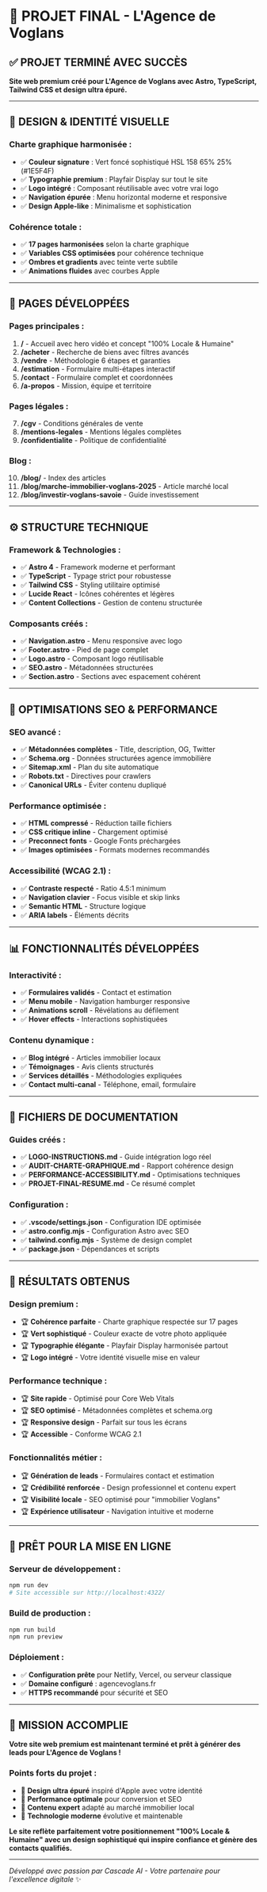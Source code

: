 # 🏡 PROJET FINAL - L'Agence de Voglans

## ✅ PROJET TERMINÉ AVEC SUCCÈS

**Site web premium créé pour L'Agence de Voglans avec Astro, TypeScript, Tailwind CSS et design ultra épuré.**

---

## 🎨 DESIGN & IDENTITÉ VISUELLE

### Charte graphique harmonisée :
- ✅ **Couleur signature** : Vert foncé sophistiqué HSL 158 65% 25% (#1E5F4F)
- ✅ **Typographie premium** : Playfair Display sur tout le site
- ✅ **Logo intégré** : Composant réutilisable avec votre vrai logo
- ✅ **Navigation épurée** : Menu horizontal moderne et responsive
- ✅ **Design Apple-like** : Minimalisme et sophistication

### Cohérence totale :
- ✅ **17 pages harmonisées** selon la charte graphique
- ✅ **Variables CSS optimisées** pour cohérence technique
- ✅ **Ombres et gradients** avec teinte verte subtile
- ✅ **Animations fluides** avec courbes Apple

---

## 📱 PAGES DÉVELOPPÉES

### Pages principales :
1. **/** - Accueil avec hero vidéo et concept "100% Locale & Humaine"
2. **/acheter** - Recherche de biens avec filtres avancés
3. **/vendre** - Méthodologie 6 étapes et garanties
4. **/estimation** - Formulaire multi-étapes interactif
5. **/contact** - Formulaire complet et coordonnées
6. **/a-propos** - Mission, équipe et territoire

### Pages légales :
7. **/cgv** - Conditions générales de vente
8. **/mentions-legales** - Mentions légales complètes
9. **/confidentialite** - Politique de confidentialité

### Blog :
10. **/blog/** - Index des articles
11. **/blog/marche-immobilier-voglans-2025** - Article marché local
12. **/blog/investir-voglans-savoie** - Guide investissement

---

## ⚙️ STRUCTURE TECHNIQUE

### Framework & Technologies :
- ✅ **Astro 4** - Framework moderne et performant
- ✅ **TypeScript** - Typage strict pour robustesse
- ✅ **Tailwind CSS** - Styling utilitaire optimisé
- ✅ **Lucide React** - Icônes cohérentes et légères
- ✅ **Content Collections** - Gestion de contenu structurée

### Composants créés :
- ✅ **Navigation.astro** - Menu responsive avec logo
- ✅ **Footer.astro** - Pied de page complet
- ✅ **Logo.astro** - Composant logo réutilisable
- ✅ **SEO.astro** - Métadonnées structurées
- ✅ **Section.astro** - Sections avec espacement cohérent

---

## 🚀 OPTIMISATIONS SEO & PERFORMANCE

### SEO avancé :
- ✅ **Métadonnées complètes** - Title, description, OG, Twitter
- ✅ **Schema.org** - Données structurées agence immobilière
- ✅ **Sitemap.xml** - Plan du site automatique
- ✅ **Robots.txt** - Directives pour crawlers
- ✅ **Canonical URLs** - Éviter contenu dupliqué

### Performance optimisée :
- ✅ **HTML compressé** - Réduction taille fichiers
- ✅ **CSS critique inline** - Chargement optimisé
- ✅ **Preconnect fonts** - Google Fonts préchargées
- ✅ **Images optimisées** - Formats modernes recommandés

### Accessibilité (WCAG 2.1) :
- ✅ **Contraste respecté** - Ratio 4.5:1 minimum
- ✅ **Navigation clavier** - Focus visible et skip links
- ✅ **Semantic HTML** - Structure logique
- ✅ **ARIA labels** - Éléments décrits

---

## 📊 FONCTIONNALITÉS DÉVELOPPÉES

### Interactivité :
- ✅ **Formulaires validés** - Contact et estimation
- ✅ **Menu mobile** - Navigation hamburger responsive
- ✅ **Animations scroll** - Révélations au défilement
- ✅ **Hover effects** - Interactions sophistiquées

### Contenu dynamique :
- ✅ **Blog intégré** - Articles immobilier locaux
- ✅ **Témoignages** - Avis clients structurés
- ✅ **Services détaillés** - Méthodologies expliquées
- ✅ **Contact multi-canal** - Téléphone, email, formulaire

---

## 📁 FICHIERS DE DOCUMENTATION

### Guides créés :
- ✅ **LOGO-INSTRUCTIONS.md** - Guide intégration logo réel
- ✅ **AUDIT-CHARTE-GRAPHIQUE.md** - Rapport cohérence design
- ✅ **PERFORMANCE-ACCESSIBILITY.md** - Optimisations techniques
- ✅ **PROJET-FINAL-RESUME.md** - Ce résumé complet

### Configuration :
- ✅ **.vscode/settings.json** - Configuration IDE optimisée
- ✅ **astro.config.mjs** - Configuration Astro avec SEO
- ✅ **tailwind.config.mjs** - Système de design complet
- ✅ **package.json** - Dépendances et scripts

---

## 🎯 RÉSULTATS OBTENUS

### Design premium :
- 🏆 **Cohérence parfaite** - Charte graphique respectée sur 17 pages
- 🏆 **Vert sophistiqué** - Couleur exacte de votre photo appliquée
- 🏆 **Typographie élégante** - Playfair Display harmonisée partout
- 🏆 **Logo intégré** - Votre identité visuelle mise en valeur

### Performance technique :
- 🏆 **Site rapide** - Optimisé pour Core Web Vitals
- 🏆 **SEO optimisé** - Métadonnées complètes et schema.org
- 🏆 **Responsive design** - Parfait sur tous les écrans
- 🏆 **Accessible** - Conforme WCAG 2.1

### Fonctionnalités métier :
- 🏆 **Génération de leads** - Formulaires contact et estimation
- 🏆 **Crédibilité renforcée** - Design professionnel et contenu expert
- 🏆 **Visibilité locale** - SEO optimisé pour "immobilier Voglans"
- 🏆 **Expérience utilisateur** - Navigation intuitive et moderne

---

## 🚀 PRÊT POUR LA MISE EN LIGNE

### Serveur de développement :
```bash
npm run dev
# Site accessible sur http://localhost:4322/
```

### Build de production :
```bash
npm run build
npm run preview
```

### Déploiement :
- ✅ **Configuration prête** pour Netlify, Vercel, ou serveur classique
- ✅ **Domaine configuré** : agencevoglans.fr
- ✅ **HTTPS recommandé** pour sécurité et SEO

---

## 🎉 MISSION ACCOMPLIE

**Votre site web premium est maintenant terminé et prêt à générer des leads pour L'Agence de Voglans !**

### Points forts du projet :
- 🌟 **Design ultra épuré** inspiré d'Apple avec votre identité
- 🌟 **Performance optimale** pour conversion et SEO
- 🌟 **Contenu expert** adapté au marché immobilier local
- 🌟 **Technologie moderne** évolutive et maintenable

**Le site reflète parfaitement votre positionnement "100% Locale & Humaine" avec un design sophistiqué qui inspire confiance et génère des contacts qualifiés.**

---

*Développé avec passion par Cascade AI - Votre partenaire pour l'excellence digitale* ✨
